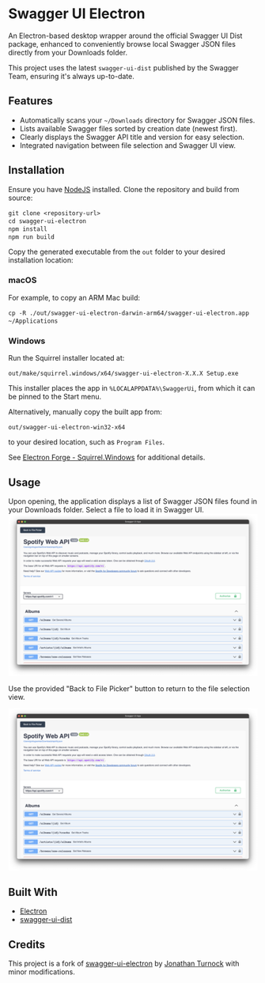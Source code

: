 # Swagger UI Electron

An Electron-based desktop wrapper around the official Swagger UI Dist package, enhanced to conveniently browse local Swagger JSON files directly from your Downloads folder.

This project uses the latest `swagger-ui-dist` published by the Swagger Team, ensuring it's always up-to-date.

## Features

- Automatically scans your `~/Downloads` directory for Swagger JSON files.
- Lists available Swagger files sorted by creation date (newest first).
- Clearly displays the Swagger API title and version for easy selection.
- Integrated navigation between file selection and Swagger UI view.

## Installation

Ensure you have [NodeJS](https://nodejs.org/) installed. Clone the repository and build from source:

```shell
git clone <repository-url>
cd swagger-ui-electron
npm install
npm run build
```

Copy the generated executable from the `out` folder to your desired installation location:

### macOS

For example, to copy an ARM Mac build:

```shell
cp -R ./out/swagger-ui-electron-darwin-arm64/swagger-ui-electron.app ~/Applications
```

### Windows

Run the Squirrel installer located at:

```
out/make/squirrel.windows/x64/swagger-ui-electron-X.X.X Setup.exe
```

This installer places the app in `%LOCALAPPDATA%\SwaggerUi`, from which it can be pinned to the Start menu.

Alternatively, manually copy the built app from:

```
out/swagger-ui-electron-win32-x64
```

to your desired location, such as `Program Files`.

See [Electron Forge - Squirrel.Windows](https://www.electronforge.io/config/makers/squirrel.windows) for additional details.

## Usage

Upon opening, the application displays a list of Swagger JSON files found in your Downloads folder. Select a file to load it in Swagger UI.
![img2.png](img2.png)

Use the provided "Back to File Picker" button to return to the file selection view.

![img-spotify.png](img-spotify.png)

## Built With

- [Electron](https://www.electronjs.org/)
- [swagger-ui-dist](https://www.npmjs.com/package/swagger-ui-dist)

## Credits

This project is a fork of [swagger-ui-electron](https://github.com/JonathanTurnock/swagger-ui-electron) by [Jonathan Turnock](https://github.com/JonathanTurnock) with minor modifications.


